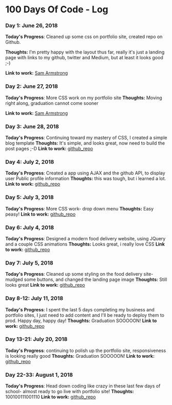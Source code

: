 # 100 Days Of Code - Log

### Day 1: June 26, 2018 

**Today's Progress**: Cleaned up some css on portfolio site, created repo on Github.

**Thoughts:** I'm pretty happy with the layout thus far, really it's just a landing page with links to my github, twitter and Medium, but at least it looks good ;-)

**Link to work:** [Sam Armstrong](https://samarmstrong.xyz)


### Day 2: June 27, 2018 

**Today's Progress**: More CSS work on my portfolio site
**Thoughts:** Moving right along, graduation cannot come sooner

**Link to work:** [Sam Armstrong](https://samarmstrong.xyz)

### Day 3: June 28, 2018 

**Today's Progress**: Continuing toward my mastery of CSS, I created a simple blog template
**Thoughts:** It's simple, and looks great, now need to build the post pages ;-D
**Link to work:** [github_repo](https://github.com/thirddeck/samfm)


### Day 4: July 2, 2018 

**Today's Progress**: Created a app using AJAX and the github API, to display user Public profile information
**Thoughts:** this was tough, but i learned a lot.
**Link to work:** [github_repo](https://github.com/thirddeck/profilefinder)

### Day 5: July 3, 2018 

**Today's Progress**: More CSS work- drop down menu
**Thoughts:** Easy peasy!
**Link to work:** [github_repo](https://github.com/thirddeck/CSS3_Dropdown_Menu)


### Day 6: July 4, 2018 

**Today's Progress**: Designed a modern food delivery website, using JQuery and a couple CSS animations
**Thoughts:** Looks great, i really love CSS
**Link to work:** [github_repo](https://github.com/thirddeck/omnifood)


### Day 7: July 5, 2018 

**Today's Progress**: Cleaned up some styling on the food delivery site- mudged some buttons, and changed the landing page image
**Thoughts:** Still looks great
**Link to work:** [github_repo](https://github.com/thirddeck/omnifood)

### Day 8-12: July 11, 2018 

**Today's Progress**: I spent the last 5 days completing my business and portfolio sites, I just need to add content and I'll be ready to deploy them to prod. Happy day, happy day!
**Thoughts:** Graduation SOOOOON!
**Link to work:** [github_repo](https://github.com/thirddeck/thirddeck.digital)


### Day 13-21: July 20, 2018 

**Today's Progress**: continuing to polish up the portfolio site, responsiveness is looking really good
**Thoughts:** Graduation SOOOOON!
**Link to work:** [github_repo](https://github.com/thirddeck/thirddeck.digital)

### Day 22-33: August 1, 2018 

**Today's Progress**: Head down coding like crazy in these last few days of school- almost ready to go live with portfolio site!
**Thoughts:** 100100111001110
**Link to work:** [github_repo](https://github.com/thirddeck/sam-armstrong)


